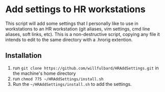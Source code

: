 # Add settings to HR workstations

This script will add some settings that I personally like to use in workstations to an HR workstation (git aliases, vim settings, cmd line aliases, soft links, etc). This is a non-destructive script, copying any file it intends to edit to the same directory with a .hrorig extention.

## Installation
1.  run `git clone https://github.com/willfulbard/HRAddSettings.git` in the machine's home directory
2.  run `chmod 775 ~/HRAddSettings/install.sh`
3.  Run the `~/HRAddSettings/install.sh` to add the settings.
